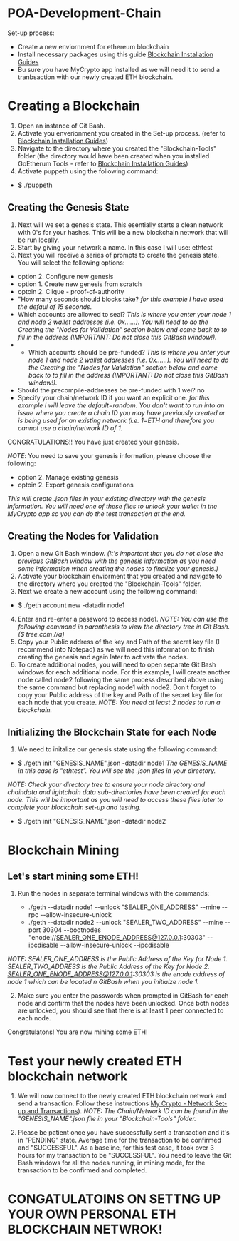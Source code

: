 # POA-Development-Chain

Set-up process:
- Create a new enviornment for ethereum blockchain
- Install necessary packages using this guide [Blockchain Installation Guides](https://github.com/camdorazio/POA-Development-Chain/blob/main/blockchain-install-guide.md)
- Bu sure you have MyCrypto app installed as we will need it to send a tranbsaction with our newly created ETH blockchain.

# Creating a Blockchain 
1. Open an instance of Git Bash. 
2. Activate you enverionment you created in the Set-up process. (refer to [Blockchain Installation Guides](https://github.com/camdorazio/POA-Development-Chain/blob/main/blockchain-install-guide.md))
3. Navigate to the directory where you created the "Blockchain-Tools" folder (the directory would have been created when you installed GoEtherum Tools - refer to [Blockchain Installation Guides](https://github.com/camdorazio/POA-Development-Chain/blob/main/blockchain-install-guide.md))
4. Activate puppeth using the following command:
 - $ ./puppeth

## Creating the Genesis State
1. Next will we set a genesis state. This esentially starts a clean network with 0's for your hashes. This will be a new blockchain network that will be run locally.
2. Start by giving your network a name. In this case I will use: ethtest
3. Next you will receive a series of prompts to create the genesis state. You will select the following options:
 - option 2. Configure new genesis
 - option 1. Create new genesis from scratch
 - optoin 2. Clique - proof-of-authority
 - "How many seconds should blocks take? *for this example I have used the defaul of 15 seconds.*
 - Which accounts are allowed to seal? *This is where you enter your node 1 and node 2 wallet addresses (i.e. 0x......). You will need to do the Creating the "Nodes for Validation" section below and come back to to fill in the address (IMPORTANT: Do not close this GitBash window!).*
 - - Which accounts should be pre-funded? *This is where you enter your node 1 and node 2 wallet addresses (i.e. 0x......). You will need to do the Creating the "Nodes for Validation" section below and come back to to fill in the address (IMPORTANT: Do not close this GitBash window!).*
 - Should the precompile-addresses be pre-funded with 1 wei? no
 - Specify your chain/network ID if you want an explicit one. *for this example I will leave the default=random. You don't want to run into an issue where you create a chain ID you may have previously created or is being used for an existing network (i.e. 1=ETH and therefore you cannot use a chain/network ID of 1.*

CONGRATULATIONS!! You have just created your genesis. 

*NOTE*: You need to save your genesis information, please choose the following:
- option 2. Manage existing genesis 
- optoin 2. Export genesis configurations

*This will create .json files in your existing directory with the genesis information. You will need one of these files to unlock your wallet in the MyCrypto app so you can do the test transaction at the end.*

## Creating the Nodes for Validation
1. Open a new Git Bash window. *(It's important that you do not close the previous GitBash window with the genesis information as you need some information when creating the nodes to finalize your genesis.)*
2. Activate your blockchain enviorment that you created and navigate to the directory where you created the "Blockchain-Tools" folder.
3. Next we create a new account using the following command:
 - $ ./geth account new -datadir node1
4. Enter and re-enter a password to access node1. *NOTE: You can use the following command in paranthesis to view the directory tree in Git Bash. ($ tree.com //a)*
5. Copy your Public address of the key and Path of the secret key file (I recommend into Notepad) as we will need this information to finish creating the genesis and again later to activate the nodes.
6. To create additional nodes, you will need to open separate Git Bash windows for each additional node. For this example, I will create another node called node2 following the same process described above using the same command but replacing node1 with node2. Don't forget to copy your Public address of the key and Path of the secret key file for each node that you create. *NOTE: You need at least 2 nodes to run a blockchain.*

## Initializing the Blockchain State for each Node
1. We need to initalize our genesis state using the following command:
 - $ ./geth init "GENESIS_NAME".json -datadir node1
*The GENESIS_NAME in this case is "ethtest". You will see the .json files in your directory.*

*NOTE: Check your directory tree to ensure your node directory and chaindata and lightchain data sub-directories have been created for each node. This will be important as you will need to access these files later to complete your blockchain set-up and testing.*

 - $ ./geth init "GENESIS_NAME".json -datadir node2

# Blockchain Mining
## Let's start mining some ETH!

1. Run the nodes in separate terminal windows with the commands:

    - ./geth --datadir node1 --unlock "SEALER_ONE_ADDRESS" --mine --rpc --allow-insecure-unlock
    - ./geth --datadir node2 --unlock "SEALER_TWO_ADDRESS" --mine --port 30304 --bootnodes "enode://SEALER_ONE_ENODE_ADDRESS@127.0.0.1:30303" --ipcdisable --allow-insecure-unlock --ipcdisable

  *NOTE: SEALER_ONE_ADDRESS is the Public Address of the Key for Node 1. SEALER_TWO_ADDRESS is the Public Address of the Key for Node 2. SEALER_ONE_ENODE_ADDRESS@127.0.0.1:30303 is the enode address of node 1 which can be located n GitBash when you initialze node 1.*  

2. Make sure you enter the passwords when prompted in GitBash for each node and confirm that the nodes have been unlocked. Once both nodes are unlocked, you should see that there is at least 1 peer connected to each node.

Congratulatons! You are now mining some ETH!

# Test your newly created ETH blockchain network
1. We will now connect to the newly created ETH blockchain network and send a transaction. Follow these instructions [My Crypto - Network Set-up and Transactions](https://github.com/camdorazio/POA-Development-Chain/blob/main/MyCrypto-network.md)).
*NOTE: The Chain/Network ID can be found in the "GENESIS_NAME".json file in your "Blockchain-Tools" folder.*

2. Please be patient once you have successfully sent a transaction and it's in "PENDING" state. Average time for the transaction to be confirmed and "SUCCESSFUL". As a baseline, for this test case, it took over 3 hours for my transaction to be "SUCCESSFUL". You need to leave the Git Bash windows for all the nodes running, in mining mode, for the transaction to be confirmed and completed.

# CONGATULATOINS ON SETTNG UP YOUR OWN PERSONAL ETH BLOCKCHAIN NETWROK!







